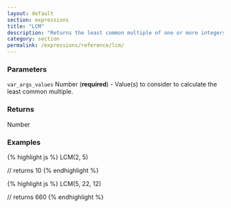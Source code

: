 ```yaml
---
layout: default
section: expressions
title: "LCM"
description: "Returns the least common multiple of one or more integers."
category: section
permalink: /expressions/reference/lcm/
---
```


### Parameters

`var_args_values` Number (__required__) - Value(s) to consider to calculate the least common multiple.

### Returns

Number

### Examples

{% highlight js %}
LCM(2, 5)

// returns 10
{% endhighlight %}


{% highlight js %}
LCM(5, 22, 12)

// returns 660
{% endhighlight %}